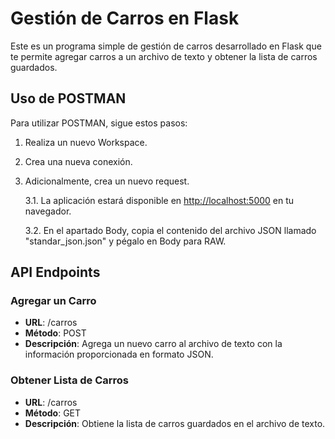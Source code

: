 # Gestión de Carros en Flask

Este es un programa simple de gestión de carros desarrollado en Flask que te permite agregar carros a un archivo de texto y obtener la lista de carros guardados.

## Uso de POSTMAN

Para utilizar POSTMAN, sigue estos pasos:

1. Realiza un nuevo Workspace.

2. Crea una nueva conexión.

3. Adicionalmente, crea un nuevo request.

    3.1. La aplicación estará disponible en [http://localhost:5000](http://localhost:5000) en tu navegador.

    3.2. En el apartado Body, copia el contenido del archivo JSON llamado "standar_json.json" y pégalo en Body para RAW.

## API Endpoints

### Agregar un Carro

- **URL**: /carros
- **Método**: POST
- **Descripción**: Agrega un nuevo carro al archivo de texto con la información proporcionada en formato JSON.

### Obtener Lista de Carros

- **URL**: /carros
- **Método**: GET
- **Descripción**: Obtiene la lista de carros guardados en el archivo de texto.
